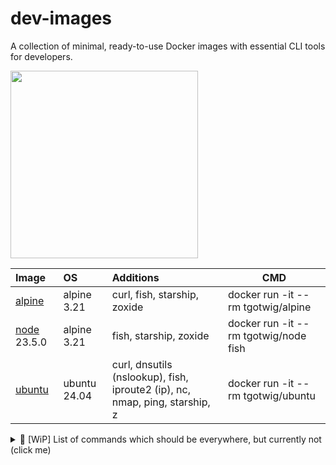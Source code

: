 # dev-images

A collection of minimal, ready-to-use Docker images with essential CLI tools for developers.

<img src="https://github.com/user-attachments/assets/16c25a38-4b6f-47ac-8fc5-5faa28ce573e" width="300">

| Image                                               | OS  | Additions | CMD |
| :--                                                 | :-- | :--       | --- |
| [alpine](https://github.com/tgotwig/alpine)         | alpine 3.21 | curl, fish, starship, zoxide | docker run -it --rm tgotwig/alpine |
| [node](https://github.com/tgotwig/node) 23.5.0      | alpine 3.21 | fish, starship, zoxide | docker run -it --rm tgotwig/node fish |
| [ubuntu](https://github.com/tgotwig/ubuntu)         | ubuntu 24.04 | curl, dnsutils (nslookup), fish, iproute2 (ip), nc, nmap, ping, starship, z | docker run -it --rm tgotwig/ubuntu |

<details>
  <summary>📃 [WiP] List of commands which should be everywhere, but currently not (click me)</summary>

  | Command | Note | Sample |
  | :-- | :-- | :-- |
  | asdf | For installing programming languages. |  |
  | curl |  |  |
  | fish | Replacement for bash with lots of auto-completions.  |  |
  | ip | For getting host IPs. | `ip a` |
  | nc | For chatting or to check if port is open. | `nc -zv <host> <port>` |
  | nmap |  |  |
  | nslookup | For getting IPs from dns name. | `nslookup github.com <alt-dns-server>` |
  | ping |  |  |
  | starship |  For making the terminal prompt pretty 😊 |  |
  | z | For jumping into previously visited folders. | `z <part-of-folders-path>` |
</details>
